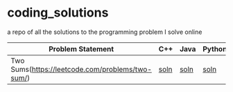 # coding_solutions
a repo of all the solutions to the programming problem I solve online


| Problem Statement | C++ | Java | Python |
| --- | --- | --- | ---- |
| Two Sums(https://leetcode.com/problems/two-sum/) | [soln](c++/prob1.cpp) | [soln](java/prob1.java) | [soln](python3/prob1.py) |
